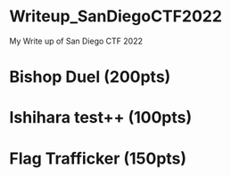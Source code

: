 # Writeup_SanDiegoCTF2022
My Write up of San Diego CTF 2022
# Bishop Duel (200pts)
# Ishihara test++ (100pts)
# Flag Trafficker (150pts)
